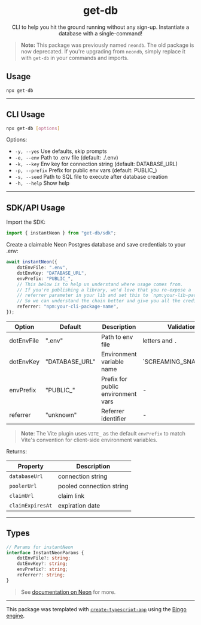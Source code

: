 <h1 align="center">get-db</h1>

<p align="center">CLI to help you hit the ground running without any sign-up. Instantiate a database with a single-command!</p>

> **Note:** This package was previously named `neondb`. The old package is now deprecated. If you're upgrading from `neondb`, simply replace it with `get-db` in your commands and imports.

## Usage

```shell
npx get-db
```

---

## CLI Usage

```sh
npx get-db [options]
```

Options:

-   `-y, --yes` Use defaults, skip prompts
-   `-e, --env` Path to .env file (default: ./.env)
-   `-k, --key` Env key for connection string (default: DATABASE_URL)
-   `-p, --prefix` Prefix for public env vars (default: PUBLIC\_)
-   `-s, --seed` Path to SQL file to execute after database creation
-   `-h, --help` Show help

---

## SDK/API Usage

Import the SDK:

```ts
import { instantNeon } from "get-db/sdk";
```

Create a claimable Neon Postgres database and save credentials to your .env:

```ts
await instantNeon({
	dotEnvFile: ".env",
	dotEnvKey: "DATABASE_URL",
	envPrefix: "PUBLIC_",
	// This below is to help us understand where usage comes from.
	// If you're publishing a library, we'd love that you re-expose a
	// referrer parameter in your lib and set this to `npm:your-lib-package-name|${referrer}`
	// So we can understand the chain better and give you all the credit you deserve!
	referrer: "npm:your-cli-package-name",
});
```

| Option     | Default        | Description                        | Validation            |
| ---------- | -------------- | ---------------------------------- | --------------------- |
| dotEnvFile | ".env"         | Path to env file                   | letters and `.`       |
| dotEnvKey  | "DATABASE_URL" | Environment variable name          | `SCREAMING_SNAKE_CASE |
| envPrefix  | "PUBLIC\_"     | Prefix for public environment vars | -                     |
| referrer   | "unknown"      | Referrer identifier                | -                     |

> **Note**: The Vite plugin uses `VITE_` as the default `envPrefix` to match Vite's convention for client-side environment variables.

Returns:

| Property         | Description              |
| ---------------- | ------------------------ |
| `databaseUrl`    | connection string        |
| `poolerUrl`      | pooled connection string |
| `claimUrl`       | claim link               |
| `claimExpiresAt` | expiration date          |

---

## Types

```ts
// Params for instantNeon
interface InstantNeonParams {
	dotEnvFile?: string;
	dotEnvKey?: string;
	envPrefix?: string;
	referrer?: string;
}
```

> See [documentation on Neon](https://neon.com/docs/reference/neon-launchpad) for more.

---

This package was templated with [`create-typescript-app`](https://github.com/JoshuaKGoldberg/create-typescript-app) using the [Bingo engine](https://create.bingo).
